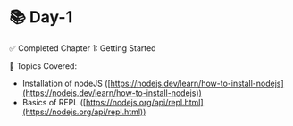 # 📚 Day-1

✅ Completed Chapter 1: Getting Started&#x20;

📖 Topics Covered:&#x20;

* Installation of nodeJS ([https://nodejs.dev/learn/how-to-install-nodejs](https://nodejs.dev/learn/how-to-install-nodejs))
* Basics of REPL ([https://nodejs.org/api/repl.html](https://nodejs.org/api/repl.html))

